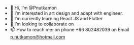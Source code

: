 - 👋 Hi, I’m @Pnutkamon
- 👀 I’m interested in art design and adapt with engineer.
- 🌱 I’m currently learning React.JS and Flutter
- 💞️ I’m looking to collaborate on 
- 📫 How to reach me: on phone +66 802482039 on Email p.nutkamon@hotmail.com

<!---
Pnutkamon/Pnutkamon is a ✨ special ✨ repository because its `README.md` (this file) appears on your GitHub profile.
You can click the Preview link to take a look at your changes.
--->
